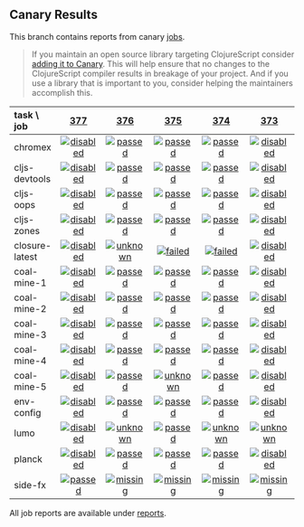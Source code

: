 ## Canary Results

This branch contains reports from canary [jobs](https://github.com/cljs-oss/canary/tree/jobs).

> If you maintain an open source library targeting ClojureScript consider [adding it to Canary](https://github.com/cljs-oss/canary/tree/master#how-to-participate). This will help ensure that no changes to the ClojureScript compiler results in breakage of your project. And if you use a library that is important to you, consider helping the maintainers accomplish this.

[//]: # (begin_overview_table)

| task \ job | <a href="reports/2018/05/10/job-000377-1.10.276-78753d3" title="job #377 finished on 2018-05-10">377</a> | <a href="reports/2018/05/10/job-000376-1.10.276-78753d3" title="job #376 finished on 2018-05-10">376</a> | <a href="reports/2018/05/09/job-000375-1.10.276-78753d3" title="job #375 finished on 2018-05-09">375</a> | <a href="reports/2018/05/08/job-000374-1.10.276-78753d3" title="job #374 finished on 2018-05-08">374</a> | <a href="reports/2018/05/07/job-000373-1.10.276-78753d3" title="job #373 finished on 2018-05-07">373</a> | <a href="reports/2018/05/07/job-000372-1.10.271-132d3aa" title="job #372 finished on 2018-05-07">372</a> | <a href="reports/2018/05/06/job-000371-1.10.271-132d3aa" title="job #371 finished on 2018-05-06">371</a> | <a href="reports/2018/05/05/job-000370-1.10.271-132d3aa" title="job #370 finished on 2018-05-05">370</a> | <a href="reports/2018/05/04/job-000369-1.10.271-132d3aa" title="job #369 finished on 2018-05-04">369</a> | <a href="reports/2018/05/03/job-000368-1.10.271-132d3aa" title="job #368 finished on 2018-05-03">368</a> |
| :--- | :---: | :---: | :---: | :---: | :---: | :---: | :---: | :---: | :---: | :---: |
| chromex | <a href="reports/2018/05/10/job-000377-1.10.276-78753d3#-chromex"><img title="disabled" src="http://box.binaryage.com/s-disabled.svg"><a> | <a href="reports/2018/05/10/job-000376-1.10.276-78753d3#-chromex"><img title="passed" src="http://box.binaryage.com/s-passed.svg"><a> | <a href="reports/2018/05/09/job-000375-1.10.276-78753d3#-chromex"><img title="passed" src="http://box.binaryage.com/s-passed.svg"><a> | <a href="reports/2018/05/08/job-000374-1.10.276-78753d3#-chromex"><img title="passed" src="http://box.binaryage.com/s-passed.svg"><a> | <a href="reports/2018/05/07/job-000373-1.10.276-78753d3#-chromex"><img title="disabled" src="http://box.binaryage.com/s-disabled.svg"><a> | <a href="reports/2018/05/07/job-000372-1.10.271-132d3aa#-chromex"><img title="passed" src="http://box.binaryage.com/s-passed.svg"><a> | <a href="reports/2018/05/06/job-000371-1.10.271-132d3aa#-chromex"><img title="passed" src="http://box.binaryage.com/s-passed.svg"><a> | <a href="reports/2018/05/05/job-000370-1.10.271-132d3aa#-chromex"><img title="passed" src="http://box.binaryage.com/s-passed.svg"><a> | <a href="reports/2018/05/04/job-000369-1.10.271-132d3aa#-chromex"><img title="passed" src="http://box.binaryage.com/s-passed.svg"><a> | <a href="reports/2018/05/03/job-000368-1.10.271-132d3aa#-chromex"><img title="passed" src="http://box.binaryage.com/s-passed.svg"><a> |
| cljs-devtools | <a href="reports/2018/05/10/job-000377-1.10.276-78753d3#-cljs-devtools"><img title="disabled" src="http://box.binaryage.com/s-disabled.svg"><a> | <a href="reports/2018/05/10/job-000376-1.10.276-78753d3#-cljs-devtools"><img title="passed" src="http://box.binaryage.com/s-passed.svg"><a> | <a href="reports/2018/05/09/job-000375-1.10.276-78753d3#-cljs-devtools"><img title="passed" src="http://box.binaryage.com/s-passed.svg"><a> | <a href="reports/2018/05/08/job-000374-1.10.276-78753d3#-cljs-devtools"><img title="passed" src="http://box.binaryage.com/s-passed.svg"><a> | <a href="reports/2018/05/07/job-000373-1.10.276-78753d3#-cljs-devtools"><img title="disabled" src="http://box.binaryage.com/s-disabled.svg"><a> | <a href="reports/2018/05/07/job-000372-1.10.271-132d3aa#-cljs-devtools"><img title="passed" src="http://box.binaryage.com/s-passed.svg"><a> | <a href="reports/2018/05/06/job-000371-1.10.271-132d3aa#-cljs-devtools"><img title="passed" src="http://box.binaryage.com/s-passed.svg"><a> | <a href="reports/2018/05/05/job-000370-1.10.271-132d3aa#-cljs-devtools"><img title="passed" src="http://box.binaryage.com/s-passed.svg"><a> | <a href="reports/2018/05/04/job-000369-1.10.271-132d3aa#-cljs-devtools"><img title="passed" src="http://box.binaryage.com/s-passed.svg"><a> | <a href="reports/2018/05/03/job-000368-1.10.271-132d3aa#-cljs-devtools"><img title="passed" src="http://box.binaryage.com/s-passed.svg"><a> |
| cljs-oops | <a href="reports/2018/05/10/job-000377-1.10.276-78753d3#-cljs-oops"><img title="disabled" src="http://box.binaryage.com/s-disabled.svg"><a> | <a href="reports/2018/05/10/job-000376-1.10.276-78753d3#-cljs-oops"><img title="passed" src="http://box.binaryage.com/s-passed.svg"><a> | <a href="reports/2018/05/09/job-000375-1.10.276-78753d3#-cljs-oops"><img title="passed" src="http://box.binaryage.com/s-passed.svg"><a> | <a href="reports/2018/05/08/job-000374-1.10.276-78753d3#-cljs-oops"><img title="passed" src="http://box.binaryage.com/s-passed.svg"><a> | <a href="reports/2018/05/07/job-000373-1.10.276-78753d3#-cljs-oops"><img title="disabled" src="http://box.binaryage.com/s-disabled.svg"><a> | <a href="reports/2018/05/07/job-000372-1.10.271-132d3aa#-cljs-oops"><img title="passed" src="http://box.binaryage.com/s-passed.svg"><a> | <a href="reports/2018/05/06/job-000371-1.10.271-132d3aa#-cljs-oops"><img title="passed" src="http://box.binaryage.com/s-passed.svg"><a> | <a href="reports/2018/05/05/job-000370-1.10.271-132d3aa#-cljs-oops"><img title="passed" src="http://box.binaryage.com/s-passed.svg"><a> | <a href="reports/2018/05/04/job-000369-1.10.271-132d3aa#-cljs-oops"><img title="passed" src="http://box.binaryage.com/s-passed.svg"><a> | <a href="reports/2018/05/03/job-000368-1.10.271-132d3aa#-cljs-oops"><img title="passed" src="http://box.binaryage.com/s-passed.svg"><a> |
| cljs-zones | <a href="reports/2018/05/10/job-000377-1.10.276-78753d3#-cljs-zones"><img title="disabled" src="http://box.binaryage.com/s-disabled.svg"><a> | <a href="reports/2018/05/10/job-000376-1.10.276-78753d3#-cljs-zones"><img title="passed" src="http://box.binaryage.com/s-passed.svg"><a> | <a href="reports/2018/05/09/job-000375-1.10.276-78753d3#-cljs-zones"><img title="passed" src="http://box.binaryage.com/s-passed.svg"><a> | <a href="reports/2018/05/08/job-000374-1.10.276-78753d3#-cljs-zones"><img title="passed" src="http://box.binaryage.com/s-passed.svg"><a> | <a href="reports/2018/05/07/job-000373-1.10.276-78753d3#-cljs-zones"><img title="disabled" src="http://box.binaryage.com/s-disabled.svg"><a> | <a href="reports/2018/05/07/job-000372-1.10.271-132d3aa#-cljs-zones"><img title="passed" src="http://box.binaryage.com/s-passed.svg"><a> | <a href="reports/2018/05/06/job-000371-1.10.271-132d3aa#-cljs-zones"><img title="passed" src="http://box.binaryage.com/s-passed.svg"><a> | <a href="reports/2018/05/05/job-000370-1.10.271-132d3aa#-cljs-zones"><img title="passed" src="http://box.binaryage.com/s-passed.svg"><a> | <a href="reports/2018/05/04/job-000369-1.10.271-132d3aa#-cljs-zones"><img title="passed" src="http://box.binaryage.com/s-passed.svg"><a> | <a href="reports/2018/05/03/job-000368-1.10.271-132d3aa#-cljs-zones"><img title="passed" src="http://box.binaryage.com/s-passed.svg"><a> |
| closure-latest | <a href="reports/2018/05/10/job-000377-1.10.276-78753d3#-closure-latest"><img title="disabled" src="http://box.binaryage.com/s-disabled.svg"><a> | <a href="reports/2018/05/10/job-000376-1.10.276-78753d3#-closure-latest"><img title="unknown" src="http://box.binaryage.com/s-unknown.svg"><a> | <a href="reports/2018/05/09/job-000375-1.10.276-78753d3#-closure-latest"><img title="failed" src="http://box.binaryage.com/s-failed.svg"><a> | <a href="reports/2018/05/08/job-000374-1.10.276-78753d3#-closure-latest"><img title="failed" src="http://box.binaryage.com/s-failed.svg"><a> | <a href="reports/2018/05/07/job-000373-1.10.276-78753d3#-closure-latest"><img title="disabled" src="http://box.binaryage.com/s-disabled.svg"><a> | <a href="reports/2018/05/07/job-000372-1.10.271-132d3aa#-closure-latest"><img title="failed" src="http://box.binaryage.com/s-failed.svg"><a> | <a href="reports/2018/05/06/job-000371-1.10.271-132d3aa#-closure-latest"><img title="unknown" src="http://box.binaryage.com/s-unknown.svg"><a> | <a href="reports/2018/05/05/job-000370-1.10.271-132d3aa#-closure-latest"><img title="failed" src="http://box.binaryage.com/s-failed.svg"><a> | <a href="reports/2018/05/04/job-000369-1.10.271-132d3aa#-closure-latest"><img title="failed" src="http://box.binaryage.com/s-failed.svg"><a> | <a href="reports/2018/05/03/job-000368-1.10.271-132d3aa#-closure-latest"><img title="failed" src="http://box.binaryage.com/s-failed.svg"><a> |
| coal-mine-1 | <a href="reports/2018/05/10/job-000377-1.10.276-78753d3#-coal-mine-1"><img title="disabled" src="http://box.binaryage.com/s-disabled.svg"><a> | <a href="reports/2018/05/10/job-000376-1.10.276-78753d3#-coal-mine-1"><img title="passed" src="http://box.binaryage.com/s-passed.svg"><a> | <a href="reports/2018/05/09/job-000375-1.10.276-78753d3#-coal-mine-1"><img title="passed" src="http://box.binaryage.com/s-passed.svg"><a> | <a href="reports/2018/05/08/job-000374-1.10.276-78753d3#-coal-mine-1"><img title="passed" src="http://box.binaryage.com/s-passed.svg"><a> | <a href="reports/2018/05/07/job-000373-1.10.276-78753d3#-coal-mine-1"><img title="disabled" src="http://box.binaryage.com/s-disabled.svg"><a> | <a href="reports/2018/05/07/job-000372-1.10.271-132d3aa#-coal-mine-1"><img title="passed" src="http://box.binaryage.com/s-passed.svg"><a> | <a href="reports/2018/05/06/job-000371-1.10.271-132d3aa#-coal-mine-1"><img title="passed" src="http://box.binaryage.com/s-passed.svg"><a> | <a href="reports/2018/05/05/job-000370-1.10.271-132d3aa#-coal-mine-1"><img title="passed" src="http://box.binaryage.com/s-passed.svg"><a> | <a href="reports/2018/05/04/job-000369-1.10.271-132d3aa#-coal-mine-1"><img title="passed" src="http://box.binaryage.com/s-passed.svg"><a> | <a href="reports/2018/05/03/job-000368-1.10.271-132d3aa#-coal-mine-1"><img title="passed" src="http://box.binaryage.com/s-passed.svg"><a> |
| coal-mine-2 | <a href="reports/2018/05/10/job-000377-1.10.276-78753d3#-coal-mine-2"><img title="disabled" src="http://box.binaryage.com/s-disabled.svg"><a> | <a href="reports/2018/05/10/job-000376-1.10.276-78753d3#-coal-mine-2"><img title="passed" src="http://box.binaryage.com/s-passed.svg"><a> | <a href="reports/2018/05/09/job-000375-1.10.276-78753d3#-coal-mine-2"><img title="passed" src="http://box.binaryage.com/s-passed.svg"><a> | <a href="reports/2018/05/08/job-000374-1.10.276-78753d3#-coal-mine-2"><img title="passed" src="http://box.binaryage.com/s-passed.svg"><a> | <a href="reports/2018/05/07/job-000373-1.10.276-78753d3#-coal-mine-2"><img title="disabled" src="http://box.binaryage.com/s-disabled.svg"><a> | <a href="reports/2018/05/07/job-000372-1.10.271-132d3aa#-coal-mine-2"><img title="passed" src="http://box.binaryage.com/s-passed.svg"><a> | <a href="reports/2018/05/06/job-000371-1.10.271-132d3aa#-coal-mine-2"><img title="passed" src="http://box.binaryage.com/s-passed.svg"><a> | <a href="reports/2018/05/05/job-000370-1.10.271-132d3aa#-coal-mine-2"><img title="passed" src="http://box.binaryage.com/s-passed.svg"><a> | <a href="reports/2018/05/04/job-000369-1.10.271-132d3aa#-coal-mine-2"><img title="passed" src="http://box.binaryage.com/s-passed.svg"><a> | <a href="reports/2018/05/03/job-000368-1.10.271-132d3aa#-coal-mine-2"><img title="passed" src="http://box.binaryage.com/s-passed.svg"><a> |
| coal-mine-3 | <a href="reports/2018/05/10/job-000377-1.10.276-78753d3#-coal-mine-3"><img title="disabled" src="http://box.binaryage.com/s-disabled.svg"><a> | <a href="reports/2018/05/10/job-000376-1.10.276-78753d3#-coal-mine-3"><img title="passed" src="http://box.binaryage.com/s-passed.svg"><a> | <a href="reports/2018/05/09/job-000375-1.10.276-78753d3#-coal-mine-3"><img title="passed" src="http://box.binaryage.com/s-passed.svg"><a> | <a href="reports/2018/05/08/job-000374-1.10.276-78753d3#-coal-mine-3"><img title="passed" src="http://box.binaryage.com/s-passed.svg"><a> | <a href="reports/2018/05/07/job-000373-1.10.276-78753d3#-coal-mine-3"><img title="disabled" src="http://box.binaryage.com/s-disabled.svg"><a> | <a href="reports/2018/05/07/job-000372-1.10.271-132d3aa#-coal-mine-3"><img title="passed" src="http://box.binaryage.com/s-passed.svg"><a> | <a href="reports/2018/05/06/job-000371-1.10.271-132d3aa#-coal-mine-3"><img title="passed" src="http://box.binaryage.com/s-passed.svg"><a> | <a href="reports/2018/05/05/job-000370-1.10.271-132d3aa#-coal-mine-3"><img title="passed" src="http://box.binaryage.com/s-passed.svg"><a> | <a href="reports/2018/05/04/job-000369-1.10.271-132d3aa#-coal-mine-3"><img title="passed" src="http://box.binaryage.com/s-passed.svg"><a> | <a href="reports/2018/05/03/job-000368-1.10.271-132d3aa#-coal-mine-3"><img title="passed" src="http://box.binaryage.com/s-passed.svg"><a> |
| coal-mine-4 | <a href="reports/2018/05/10/job-000377-1.10.276-78753d3#-coal-mine-4"><img title="disabled" src="http://box.binaryage.com/s-disabled.svg"><a> | <a href="reports/2018/05/10/job-000376-1.10.276-78753d3#-coal-mine-4"><img title="passed" src="http://box.binaryage.com/s-passed.svg"><a> | <a href="reports/2018/05/09/job-000375-1.10.276-78753d3#-coal-mine-4"><img title="passed" src="http://box.binaryage.com/s-passed.svg"><a> | <a href="reports/2018/05/08/job-000374-1.10.276-78753d3#-coal-mine-4"><img title="passed" src="http://box.binaryage.com/s-passed.svg"><a> | <a href="reports/2018/05/07/job-000373-1.10.276-78753d3#-coal-mine-4"><img title="disabled" src="http://box.binaryage.com/s-disabled.svg"><a> | <a href="reports/2018/05/07/job-000372-1.10.271-132d3aa#-coal-mine-4"><img title="passed" src="http://box.binaryage.com/s-passed.svg"><a> | <a href="reports/2018/05/06/job-000371-1.10.271-132d3aa#-coal-mine-4"><img title="passed" src="http://box.binaryage.com/s-passed.svg"><a> | <a href="reports/2018/05/05/job-000370-1.10.271-132d3aa#-coal-mine-4"><img title="passed" src="http://box.binaryage.com/s-passed.svg"><a> | <a href="reports/2018/05/04/job-000369-1.10.271-132d3aa#-coal-mine-4"><img title="passed" src="http://box.binaryage.com/s-passed.svg"><a> | <a href="reports/2018/05/03/job-000368-1.10.271-132d3aa#-coal-mine-4"><img title="passed" src="http://box.binaryage.com/s-passed.svg"><a> |
| coal-mine-5 | <a href="reports/2018/05/10/job-000377-1.10.276-78753d3#-coal-mine-5"><img title="disabled" src="http://box.binaryage.com/s-disabled.svg"><a> | <a href="reports/2018/05/10/job-000376-1.10.276-78753d3#-coal-mine-5"><img title="passed" src="http://box.binaryage.com/s-passed.svg"><a> | <a href="reports/2018/05/09/job-000375-1.10.276-78753d3#-coal-mine-5"><img title="unknown" src="http://box.binaryage.com/s-unknown.svg"><a> | <a href="reports/2018/05/08/job-000374-1.10.276-78753d3#-coal-mine-5"><img title="passed" src="http://box.binaryage.com/s-passed.svg"><a> | <a href="reports/2018/05/07/job-000373-1.10.276-78753d3#-coal-mine-5"><img title="disabled" src="http://box.binaryage.com/s-disabled.svg"><a> | <a href="reports/2018/05/07/job-000372-1.10.271-132d3aa#-coal-mine-5"><img title="passed" src="http://box.binaryage.com/s-passed.svg"><a> | <a href="reports/2018/05/06/job-000371-1.10.271-132d3aa#-coal-mine-5"><img title="passed" src="http://box.binaryage.com/s-passed.svg"><a> | <a href="reports/2018/05/05/job-000370-1.10.271-132d3aa#-coal-mine-5"><img title="passed" src="http://box.binaryage.com/s-passed.svg"><a> | <a href="reports/2018/05/04/job-000369-1.10.271-132d3aa#-coal-mine-5"><img title="passed" src="http://box.binaryage.com/s-passed.svg"><a> | <a href="reports/2018/05/03/job-000368-1.10.271-132d3aa#-coal-mine-5"><img title="passed" src="http://box.binaryage.com/s-passed.svg"><a> |
| env-config | <a href="reports/2018/05/10/job-000377-1.10.276-78753d3#-env-config"><img title="disabled" src="http://box.binaryage.com/s-disabled.svg"><a> | <a href="reports/2018/05/10/job-000376-1.10.276-78753d3#-env-config"><img title="passed" src="http://box.binaryage.com/s-passed.svg"><a> | <a href="reports/2018/05/09/job-000375-1.10.276-78753d3#-env-config"><img title="passed" src="http://box.binaryage.com/s-passed.svg"><a> | <a href="reports/2018/05/08/job-000374-1.10.276-78753d3#-env-config"><img title="passed" src="http://box.binaryage.com/s-passed.svg"><a> | <a href="reports/2018/05/07/job-000373-1.10.276-78753d3#-env-config"><img title="disabled" src="http://box.binaryage.com/s-disabled.svg"><a> | <a href="reports/2018/05/07/job-000372-1.10.271-132d3aa#-env-config"><img title="passed" src="http://box.binaryage.com/s-passed.svg"><a> | <a href="reports/2018/05/06/job-000371-1.10.271-132d3aa#-env-config"><img title="passed" src="http://box.binaryage.com/s-passed.svg"><a> | <a href="reports/2018/05/05/job-000370-1.10.271-132d3aa#-env-config"><img title="passed" src="http://box.binaryage.com/s-passed.svg"><a> | <a href="reports/2018/05/04/job-000369-1.10.271-132d3aa#-env-config"><img title="failed" src="http://box.binaryage.com/s-failed.svg"><a> | <a href="reports/2018/05/03/job-000368-1.10.271-132d3aa#-env-config"><img title="passed" src="http://box.binaryage.com/s-passed.svg"><a> |
| lumo | <a href="reports/2018/05/10/job-000377-1.10.276-78753d3#-lumo"><img title="disabled" src="http://box.binaryage.com/s-disabled.svg"><a> | <a href="reports/2018/05/10/job-000376-1.10.276-78753d3#-lumo"><img title="unknown" src="http://box.binaryage.com/s-unknown.svg"><a> | <a href="reports/2018/05/09/job-000375-1.10.276-78753d3#-lumo"><img title="passed" src="http://box.binaryage.com/s-passed.svg"><a> | <a href="reports/2018/05/08/job-000374-1.10.276-78753d3#-lumo"><img title="unknown" src="http://box.binaryage.com/s-unknown.svg"><a> | <a href="reports/2018/05/07/job-000373-1.10.276-78753d3#-lumo"><img title="unknown" src="http://box.binaryage.com/s-unknown.svg"><a> | <a href="reports/2018/05/07/job-000372-1.10.271-132d3aa#-lumo"><img title="unknown" src="http://box.binaryage.com/s-unknown.svg"><a> | <a href="reports/2018/05/06/job-000371-1.10.271-132d3aa#-lumo"><img title="failed" src="http://box.binaryage.com/s-failed.svg"><a> | <a href="reports/2018/05/05/job-000370-1.10.271-132d3aa#-lumo"><img title="failed" src="http://box.binaryage.com/s-failed.svg"><a> | <a href="reports/2018/05/04/job-000369-1.10.271-132d3aa#-lumo"><img title="failed" src="http://box.binaryage.com/s-failed.svg"><a> | <a href="reports/2018/05/03/job-000368-1.10.271-132d3aa#-lumo"><img title="failed" src="http://box.binaryage.com/s-failed.svg"><a> |
| planck | <a href="reports/2018/05/10/job-000377-1.10.276-78753d3#-planck"><img title="disabled" src="http://box.binaryage.com/s-disabled.svg"><a> | <a href="reports/2018/05/10/job-000376-1.10.276-78753d3#-planck"><img title="passed" src="http://box.binaryage.com/s-passed.svg"><a> | <a href="reports/2018/05/09/job-000375-1.10.276-78753d3#-planck"><img title="passed" src="http://box.binaryage.com/s-passed.svg"><a> | <a href="reports/2018/05/08/job-000374-1.10.276-78753d3#-planck"><img title="passed" src="http://box.binaryage.com/s-passed.svg"><a> | <a href="reports/2018/05/07/job-000373-1.10.276-78753d3#-planck"><img title="disabled" src="http://box.binaryage.com/s-disabled.svg"><a> | <a href="reports/2018/05/07/job-000372-1.10.271-132d3aa#-planck"><img title="passed" src="http://box.binaryage.com/s-passed.svg"><a> | <a href="reports/2018/05/06/job-000371-1.10.271-132d3aa#-planck"><img title="passed" src="http://box.binaryage.com/s-passed.svg"><a> | <a href="reports/2018/05/05/job-000370-1.10.271-132d3aa#-planck"><img title="passed" src="http://box.binaryage.com/s-passed.svg"><a> | <a href="reports/2018/05/04/job-000369-1.10.271-132d3aa#-planck"><img title="passed" src="http://box.binaryage.com/s-passed.svg"><a> | <a href="reports/2018/05/03/job-000368-1.10.271-132d3aa#-planck"><img title="passed" src="http://box.binaryage.com/s-passed.svg"><a> |
| side-fx | <a href="reports/2018/05/10/job-000377-1.10.276-78753d3#-side-fx"><img title="passed" src="http://box.binaryage.com/s-passed.svg"><a> | <a href="reports/2018/05/10/job-000376-1.10.276-78753d3#-side-fx"><img title="missing" src="http://box.binaryage.com/s-missing.svg"><a> | <a href="reports/2018/05/09/job-000375-1.10.276-78753d3#-side-fx"><img title="missing" src="http://box.binaryage.com/s-missing.svg"><a> | <a href="reports/2018/05/08/job-000374-1.10.276-78753d3#-side-fx"><img title="missing" src="http://box.binaryage.com/s-missing.svg"><a> | <a href="reports/2018/05/07/job-000373-1.10.276-78753d3#-side-fx"><img title="missing" src="http://box.binaryage.com/s-missing.svg"><a> | <a href="reports/2018/05/07/job-000372-1.10.271-132d3aa#-side-fx"><img title="missing" src="http://box.binaryage.com/s-missing.svg"><a> | <a href="reports/2018/05/06/job-000371-1.10.271-132d3aa#-side-fx"><img title="missing" src="http://box.binaryage.com/s-missing.svg"><a> | <a href="reports/2018/05/05/job-000370-1.10.271-132d3aa#-side-fx"><img title="missing" src="http://box.binaryage.com/s-missing.svg"><a> | <a href="reports/2018/05/04/job-000369-1.10.271-132d3aa#-side-fx"><img title="missing" src="http://box.binaryage.com/s-missing.svg"><a> | <a href="reports/2018/05/03/job-000368-1.10.271-132d3aa#-side-fx"><img title="missing" src="http://box.binaryage.com/s-missing.svg"><a> |

[//]: # (end_overview_table)

All job reports are available under [reports](reports).
